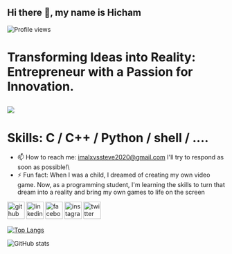 ## Hi there 👋, my name is Hicham
![Profile views](https://gpvc.arturio.dev/HichamLuffy)  

# Transforming Ideas into Reality: Entrepreneur with a Passion for Innovation.
## <img src="[https://media.giphy.com/media/ffvJ4xfAniFoqHUQoO/giphy.gif](https://media.giphy.com/media/u0crBk0ZMG7o4/giphy.gif)">

# Skills: C / C++ / Python / shell / ....

- 📫 How to reach me: imalxvssteve2020@gmail.com  I'll try to respond as soon as possible!\ 
- ⚡ Fun fact: When I was a child, I dreamed of creating my own video game. Now, as a programming student, I'm learning the skills to turn that dream into a reality and bring my own games to life on the screen 


[<img src='https://cdn.jsdelivr.net/npm/simple-icons@3.0.1/icons/github.svg' alt='github' height='40'>](https://github.com/HichamLuffy)  [<img src='https://cdn.jsdelivr.net/npm/simple-icons@3.0.1/icons/linkedin.svg' alt='linkedin' height='40'>](https://www.linkedin.com/in/https://www.linkedin.com/in/hicham-fhad-7b9070263//)  [<img src='https://cdn.jsdelivr.net/npm/simple-icons@3.0.1/icons/facebook.svg' alt='facebook' height='40'>](https://www.facebook.com/https://www.facebook.com/hichamm.fohadd/)  [<img src='https://cdn.jsdelivr.net/npm/simple-icons@3.0.1/icons/instagram.svg' alt='instagram' height='40'>](https://www.instagram.com/https://www.instagram.com/abo._luffy//)  [<img src='https://cdn.jsdelivr.net/npm/simple-icons@3.0.1/icons/twitter.svg' alt='twitter' height='40'>](https://twitter.com/https://twitter.com/D_Hicham2k)  

[![Top Langs](https://github-readme-stats.vercel.app/api/top-langs/?username=HichamLuffy)](https://github.com/anuraghazra/github-readme-stats)

![GitHub stats](https://github-readme-stats.vercel.app/api?username=HichamLuffy&show_icons=true)  
